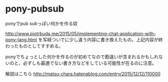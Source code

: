 # pony-pubsub

ponyでpub subっぽい何かを作る奴

http://www.piotrbuda.me/2015/05/implementing-chat-application-with-pony-lang.html
を写経ついでに少し違う内容に書き換えたもの。上記内容が終わったものとしてすすめる。

ponyでちょっとした何かを作るのが初めてなので勘違いが含まれるかもしれないのと、必ずしも最適でない書き方などをしている可能性が在るのに注意。


解説はこちら http://matsu-chara.hatenablog.com/entry/2015/12/12/110000
